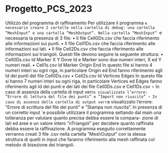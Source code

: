# Progetto_PCS_2023
Utilizzo del programma di raffinamento
Per utilizzare il programma `e necessario creare 2 cartelle nella cartella di debug: una cartella ”MeshInput” e una cartella ”MeshOutput”.
Nella cartella ”MeshInput” `e necessaria la presenza di 3 file:
• Il file Cell0Ds.csv che faccia riferimento alle informazioni sui punti.
• Il file Cell1Ds.csv che faccia riferimento alle informazioni sui lati.
• Il file Cell2Ds.csv che faccia riferimento alle informazioni sui triangoli.
Questi file devono seguire la seguente struttura:
• Cell0Ds.csv
Id Marker X Y
Dove Id e Marker sono due numeri interi, X ed Y numeri reali.
• Cell1s.csv
Id Marker Origin End
In questo file si hanno 4 numeri interi su ogni riga, in particolare Origin ed End fanno riferimento agli Id dei punti del file Cell0Ds.csv
• Cell2s.csv
Id Vertices Edges
In questo file si hanno 7 numeri interi su ogni riga, in particolare Vertices ed Edges fanno riferimento agli Id dei punti e dei lati dei file Cell0Ds.csv e Cell1Ds.csv
⋆ In caso di assenza della cartella di input verr`a visualizzato l’errore: ”Errore di lettura del file dei punti” e ”Import non riuscito”
⋆ In caso di assenza della cartella di output verr`a visualizzato l’errore: ”Errore di scrittura del file dei punti” e ”Stampa non riuscita”.
In presenza di un corretto input `e possibile utilizzare il programma settando dal main una tolleranza per valutare quanto precisa debba essere la compara- zione di lati ed aree e un valore intero ”nTriangoli” per decidere quanto raffinata debba essere la raffinazione.
A programma eseguito correttamente verranno creati 3 file .csv nella cartella ”MeshOutput” con la stessa struttura di quelli in input che faranno riferimento alla mesh raffinata col metodo di bisezione dei triangoli.
